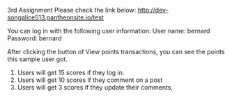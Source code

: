 3rd Assignment
Please check the link below:
http://dev-songalice513.pantheonsite.io/test

You can log in with the following user information:
User name: bernard
Password: bernard

After clicking the button of  View points transactions, you can see the points this sample user got.

1. Users will get 15 scores if they log in.
2. Users will get 10 scores if they comment on a post
3. Users will get 3 scores if they update their comments, 
